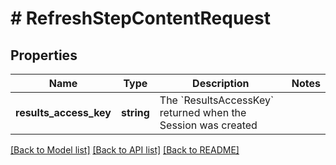 # # RefreshStepContentRequest

## Properties

Name | Type | Description | Notes
------------ | ------------- | ------------- | -------------
**results_access_key** | **string** | The &#x60;ResultsAccessKey&#x60; returned when the Session was created |

[[Back to Model list]](../../README.md#models) [[Back to API list]](../../README.md#endpoints) [[Back to README]](../../README.md)
